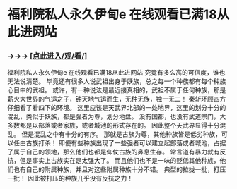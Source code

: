 # 福利院私人永久伊甸e 在线观看已满18从此进网站

### →→→ <a href="http://3t3e.com/index.html">[点此进入/观/看/]</a>

福利院私人永久伊甸e 在线观看已满18从此进网站
究竟有多么高的可信度，谁也无法说清楚。
    毕竟还有很多人说武祖出身于妖族，总之每一个种族都有每个种族心目中的武祖。
    或许，有一种说法是最近接真相的，武祖不属于任何种族，那是薪火大世界的气运之子，钟天地气运而生，无种无族，独一无二！
    秦斩环顾四方仔细看了看四下的环境。
    这里应该是天武界北部的一处地界，这里的划分十分的混乱，类似于妖族，都是强者为尊，划分地盘。
    没有国都，也没有武道宗门，大多数都是以部落或者家族，或者城池的形式存在的。
    因此整个天武界显得十分混乱。
    但是混乱之中有十分的有序。
    那就是古族为尊，其他种族皆是低劣种族，可以任由古族打杀！
    即便有些种族出现了一些强者可以建立起部落或者城池，占据了属于自己的领地，那么他们也都是仰仗古族的鼻息生存。
    常言道有暴力就有反抗，但是事实上古族实在是太强大了。
    而且他们也不是一味的贬低其他种族，他们也有自己的附属种族，并且对这些附属种族十分不错。
    典型的拉拢一批，打压一批！
    因此被打压的种族几乎没有反抗之力！
